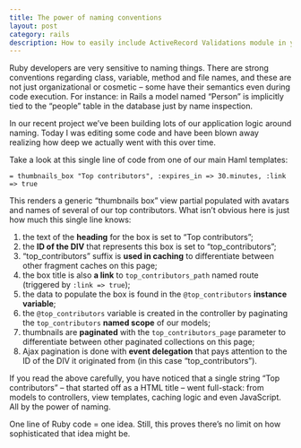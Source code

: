 ```yaml
---
title: The power of naming conventions
layout: post
category: rails
description: How to easily include ActiveRecord Validations module in your non-ActiveRecord model
---
```


Ruby developers are very sensitive to naming things. There are strong conventions regarding class, variable, method and file names, and these are not just organizational or cosmetic – some have their semantics even during code execution. For instance: in Rails a model named “Person” is implicitly tied to the “people” table in the database just by name inspection.

In our recent project we’ve been building lots of our application logic around naming. Today I was editing some code and have been blown away realizing how deep we actually went with this over time.

Take a look at this single line of code from one of our main Haml templates:

    = thumbnails_box "Top contributors", :expires_in => 30.minutes, :link => true

This renders a generic “thumbnails box” view partial populated with avatars and names of several of our top contributors. What isn’t obvious here is just how much this single line knows:

1. the text of the **heading** for the box is set to “Top contributors”;
2. the **ID of the DIV** that represents this box is set to “top_contributors”;
3. “top_contributors” suffix is **used in caching** to differentiate between other fragment caches on this page;
4. the box title is also **a link** to `top_contributors_path` named route (triggered by `:link => true`);
5. the data to populate the box is found in the `@top_contributors` **instance variable**;
6. the `@top_contributors` variable is created in the controller by paginating the `top_contributors` **named scope** of our models;
7. thumbnails are **paginated** with the `top_contributors_page` parameter to differentiate between other paginated collections on this page;
8. Ajax pagination is done with **event delegation** that pays attention to the ID of the DIV it originated from (in this case “top_contributors”).

If you read the above carefully, you have noticed that a single string “Top contributors” – that started off as a HTML title – went full-stack: from models to controllers, view templates, caching logic and even JavaScript. All by the power of naming.

One line of Ruby code = one idea. Still, this proves there’s no limit on how sophisticated that idea might be.


